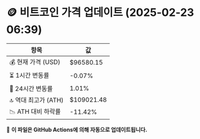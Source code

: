 # 🪙 비트코인 가격 업데이트 (2025-02-23 06:39)

| 항목                | 값 |
|--------------------|----------------|
| 💰 현재 가격 (USD) | $96580.15 |
| ⏳ 1시간 변동률    | -0.07% |
| 📆 24시간 변동률   | 1.01% |
| 🔝 역대 최고가 (ATH) | $109021.48 |
| 📉 ATH 대비 하락률 | -11.42% |

🔄 **이 파일은 GitHub Actions에 의해 자동으로 업데이트됩니다.**

